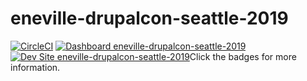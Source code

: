 # eneville-drupalcon-seattle-2019

[![CircleCI](https://circleci.com/gh/pantheon-training-org/eneville-drupalcon-seattle-2019.svg?style=shield)](https://circleci.com/gh/pantheon-training-org/eneville-drupalcon-seattle-2019)
[![Dashboard eneville-drupalcon-seattle-2019](https://img.shields.io/badge/dashboard-eneville_drupalcon_seattle_2019-yellow.svg)](https://dashboard.pantheon.io/sites/3db90094-abbc-4f86-bf48-e791f4f62894#dev/code)
[![Dev Site eneville-drupalcon-seattle-2019](https://img.shields.io/badge/site-eneville_drupalcon_seattle_2019-blue.svg)](http://dev-eneville-drupalcon-seattle-2019.pantheonsite.io/)Click the badges for more information.
